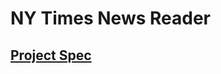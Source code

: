 # NY Times News Reader 

## [Project Spec](https://mod4.turing.edu/projects/take_home/take_home_fe)
